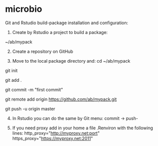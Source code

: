 # microbio

Git and Rstudio build-package installation and configuration:

1. Create by Rstudio a project to build a package:

~/ab/mypack

2. Create a repository on GitHub

3. Move to the local package directory and:
cd ~/ab/mypack

git init

git add .

git commit -m "first commit"

git remote add origin https://github.com/ab/mypack.git

git push -u origin master

4. In Rstudio you can do the same by Git menu: commit -> push-

5. If you need proxy add in your home a file .Renviron with the following lines:
http_proxy="http://myproxy.net:port"
https_proxy="https://myproxy.net:2011"
